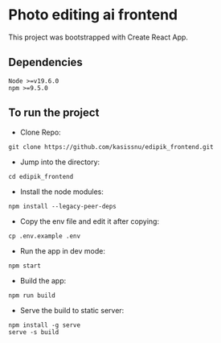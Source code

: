 # Photo editing ai frontend

This project was bootstrapped with Create React App.

## Dependencies
```
Node >=v19.6.0
npm >=9.5.0
```
## To run the project

* Clone Repo:
```
git clone https://github.com/kasissnu/edipik_frontend.git
```
* Jump into the directory:
```
cd edipik_frontend
```
* Install the node modules:
```
npm install --legacy-peer-deps
```
* Copy the env file and edit it after copying:
```
cp .env.example .env
```
* Run the app in dev mode:
```
npm start
```
* Build the app:
```
npm run build
```
* Serve the build to static server:
```
npm install -g serve
serve -s build
```